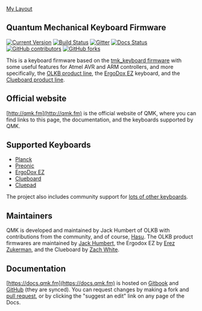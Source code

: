 [My Layout](keyboards/preonic/keymaps/nicdumz)

## Quantum Mechanical Keyboard Firmware

[![Current
Version](https://img.shields.io/github/tag/qmk/qmk_firmware.svg)](https://github.com/qmk/qmk_firmware/tags)
[![Build
Status](https://travis-ci.org/qmk/qmk_firmware.svg?branch=master)](https://travis-ci.org/qmk/qmk_firmware)
[![Gitter](https://img.shields.io/gitter/room/qmk/qmk_firmware.js.svg)](https://gitter.im/qmk/qmk_firmware)
[![Docs
Status](https://img.shields.io/badge/docs-ready-orange.svg)](https://docs.qmk.fm)
[![GitHub
contributors](https://img.shields.io/github/contributors/qmk/qmk_firmware.svg)](https://github.com/qmk/qmk_firmware/pulse/monthly)
[![GitHub
forks](https://img.shields.io/github/forks/qmk/qmk_firmware.svg?style=social&label=Fork)](https://github.com/qmk/qmk_firmware/)

This is a keyboard firmware based on the [tmk\_keyboard
firmware](http://github.com/tmk/tmk_keyboard) with some useful features for
Atmel AVR and ARM controllers, and more specifically, the [OLKB product
line](http://olkb.com), the [ErgoDox EZ](http://www.ergodox-ez.com) keyboard,
and the [Clueboard product line](http://clueboard.co/).

## Official website

[http://qmk.fm](http://qmk.fm) is the official website of QMK, where you can
find links to this page, the documentation, and the keyboards supported by QMK.

## Supported Keyboards

*   [Planck](/keyboards/planck/)
*   [Preonic](/keyboards/preonic/)
*   [ErgoDox EZ](/keyboards/ergodox_ez/)
*   [Clueboard](/keyboards/clueboard/)
*   [Cluepad](/keyboards/clueboard/17/)

The project also includes community support for [lots of other
keyboards](/keyboards/).

## Maintainers

QMK is developed and maintained by Jack Humbert of OLKB with contributions from
the community, and of course, [Hasu](https://github.com/tmk). The OLKB product
firmwares are maintained by [Jack Humbert](https://github.com/jackhumbert), the
Ergodox EZ by [Erez Zukerman](https://github.com/ezuk), and the Clueboard by
[Zach White](https://github.com/skullydazed).

## Documentation

[https://docs.qmk.fm](https://docs.qmk.fm) is hosted on
[Gitbook](https://www.gitbook.com/book/qmk/firmware/details) and
[GitHub](/docs/) (they are synced). You can request changes by making a fork and
[pull request](https://github.com/qmk/qmk_firmware/pulls), or by clicking the
"suggest an edit" link on any page of the Docs.
